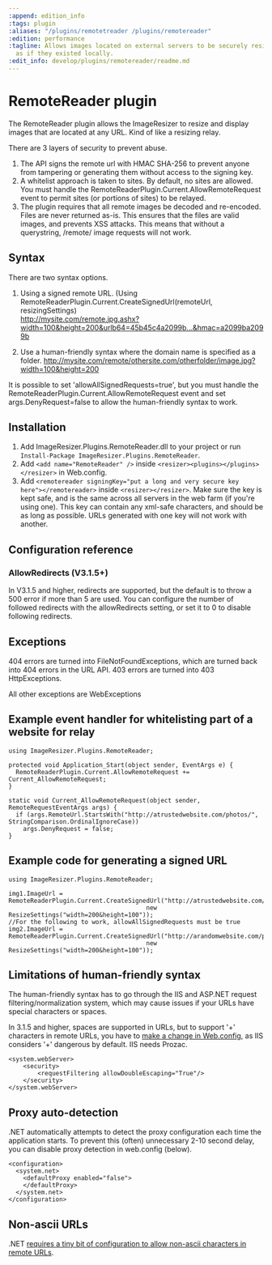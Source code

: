 ```yaml
---
:append: edition_info
:tags: plugin
:aliases: "/plugins/remotetreader /plugins/remotereader"
:edition: performance
:tagline: Allows images located on external servers to be securely resized and processed
  as if they existed locally.
:edit_info: develop/plugins/remotereader/readme.md
---
```


# RemoteReader plugin

The RemoteReader plugin allows the ImageResizer to resize and display images that are located at any URL. Kind of like a resizing relay.

There are 3 layers of security to prevent abuse. 

1. The API signs the remote url with HMAC SHA-256 to prevent anyone from tampering or generating them without access to the signing key.
2. A whitelist approach is taken to sites. By default, no sites are allowed. You must handle the RemoteReaderPlugin.Current.AllowRemoteRequest event to permit sites (or portions of sites) to be relayed.
4. The  plugin requires that all remote images be decoded and re-encoded. Files are never returned as-is. This ensures that the files are valid images, and prevents XSS attacks. This means that without a querystring, /remote/ image requests will not work.


## Syntax

There are two syntax options. 

1. Using a signed remote URL. (Using RemoteReaderPlugin.Current.CreateSignedUrl(remoteUrl, resizingSettings) <br />
   http://mysite.com/remote.jpg.ashx?width=100&height=200&urlb64=45b45c4a2099b...&hmac=a2099ba2099b

2. Use a human-friendly syntax where the domain name is specified as a folder. 
   http://mysite.com/remote/othersite.com/otherfolder/image.jpg?width=100&height=200

It is possible to set 'allowAllSignedRequests=true', but you must handle the RemoteReaderPlugin.Current.AllowRemoteRequest event and set args.DenyRequest=false to allow the human-friendly syntax to work.

## Installation

1. Add ImageResizer.Plugins.RemoteReader.dll to your project or run `Install-Package ImageResizer.Plugins.RemoteReader`.
2. Add `<add name="RemoteReader" />` inside `<resizer><plugins></plugins></resizer>` in Web.config.
3. Add `<remotereader signingKey="put a long and very secure key here"></remotereader>` inside `<resizer></resizer>`. Make sure the key is kept safe, and is the same across all servers in the web farm (if you're using one). This key can contain any xml-safe characters, and should be as long as possible. URLs generated with one key will not work with another.


## Configuration reference

  <configuration>
    <resizer>
      <remotereader signingKey="ag383ht23sag#laf#lafF#oyfafqewt;2twfqw" allowAllSignedRequests="false" allowRedirects="5">
        <allow domain="imageresizing.net" /> <!-- XML whitelisting requires V3.2 or higher -->
        <allow domain="*.imageresizing.net" onlyWhenSigned="true"/> 
      </remotereader>
      <plugins>
        <add name="RemoteReader" />
      </plugins>
    </resizer>
  </configuration>

### AllowRedirects (V3.1.5+)

In V3.1.5 and higher, redirects are supported, but the default is to throw a 500 error if more than 5 are used. You can configure the number of followed redirects with the allowRedirects setting, or set it to 0 to disable following redirects.

## Exceptions

404 errors are turned into FileNotFoundExceptions, which are turned back into 404 errors in the URL API. 
403 errors are turned into 403 HttpExceptions.

All other exceptions are WebExceptions

## Example event handler for whitelisting part of a website for relay

    using ImageResizer.Plugins.RemoteReader;
    
    protected void Application_Start(object sender, EventArgs e) {
      RemoteReaderPlugin.Current.AllowRemoteRequest += Current_AllowRemoteRequest;
    }

    static void Current_AllowRemoteRequest(object sender, RemoteRequestEventArgs args) {
      if (args.RemoteUrl.StartsWith("http://atrustedwebsite.com/photos/", StringComparison.OrdinalIgnoreCase))
        args.DenyRequest = false;
    }
  
  
## Example code for generating a signed URL

    using ImageResizer.Plugins.RemoteReader;
    
    img1.ImageUrl = RemoteReaderPlugin.Current.CreateSignedUrl("http://atrustedwebsite.com/photos/leaf.jpg", 
                                          new ResizeSettings("width=200&height=100"));
    //For the following to work, allowAllSignedRequests must be true
    img2.ImageUrl = RemoteReaderPlugin.Current.CreateSignedUrl("http://arandomwebsite.com/photos/leaf.jpg", 
                                          new ResizeSettings("width=200&height=100"));

## Limitations of human-friendly syntax

The human-friendly syntax has to go through the IIS and ASP.NET request filtering/normalization system, which may cause issues if your URLs have special characters or spaces.

In 3.1.5 and higher, spaces are supported in URLs, but to support '+' characters in remote URLs, you have to [make a change in Web.config](http://stackoverflow.com/questions/1453218/is-enabling-double-escaping-dangerous), as IIS considers '+' dangerous by default. IIS needs Prozac.

    <system.webServer>
        <security>
            <requestFiltering allowDoubleEscaping="True"/>
        </security>
    </system.webServer>

## Proxy auto-detection

.NET automatically attempts to detect the proxy configuration each time the application starts. To prevent this (often) unnecessary 2-10 second delay, you can disable proxy detection in web.config (below).

    <configuration>
      <system.net>
        <defaultProxy enabled="false">
        </defaultProxy>
      </system.net>
    </configuration>

## Non-ascii URLs

.NET [requires a tiny bit of configuration to allow non-ascii characters in remote URLs](http://stackoverflow.com/questions/6107621/uri-iswellformeduristring-needs-to-be-updated).